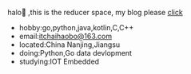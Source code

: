 halo🎉 ,this is the reducer space, my blog please [click](https://www.chaihaobo.top)  
- hobby:go,python,java,kotlin,C,C++
- email:itchaihaobo@163.com
- located:China Nanjing,Jiangsu
- doing:Python,Go data devlopment
- studying:IOT Embedded
